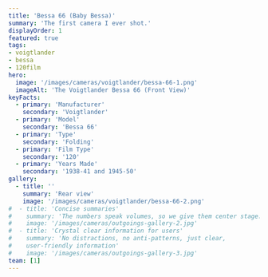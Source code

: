 ```yaml
---
title: 'Bessa 66 (Baby Bessa)'
summary: 'The first camera I ever shot.'
displayOrder: 1
featured: true
tags:
- voigtlander
- bessa
- 120film
hero:
  image: '/images/cameras/voigtlander/bessa-66-1.png'
  imageAlt: 'The Voigtlander Bessa 66 (Front View)'
keyFacts:
  - primary: 'Manufacturer'
    secondary: 'Voigtlander'
  - primary: 'Model'
    secondary: 'Bessa 66'
  - primary: 'Type'
    secondary: 'Folding'
  - primary: 'Film Type'
    secondary: '120'
  - primary: 'Years Made'
    secondary: '1938-41 and 1945-50'
gallery:
  - title: ''
    summary: 'Rear view'
    image: '/images/cameras/voigtlander/bessa-66-2.png'
#  - title: 'Concise summaries'
#    summary: 'The numbers speak volumes, so we give them center stage.'
#    image: '/images/cameras/outgoings-gallery-2.jpg'
#  - title: 'Crystal clear information for users'
#    summary: 'No distractions, no anti-patterns, just clear,
#    user-friendly information'
#    image: '/images/cameras/outgoings-gallery-3.jpg'
team: [1]
---
```

